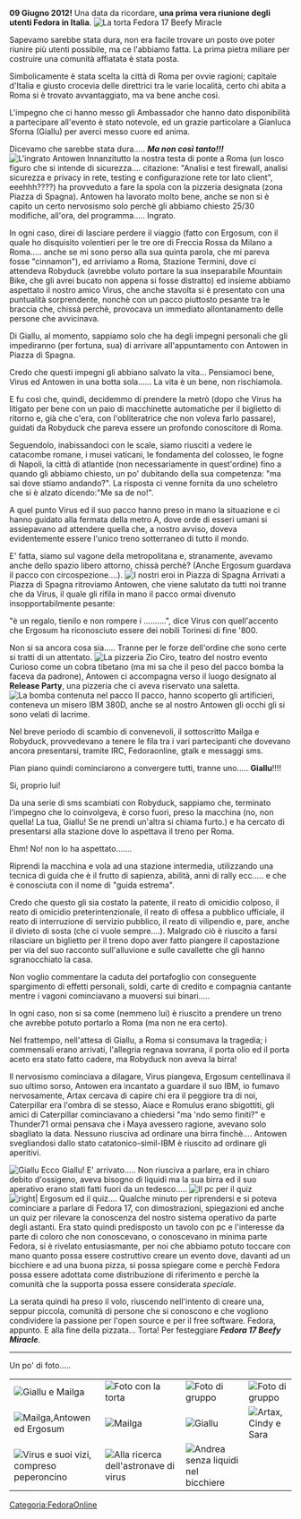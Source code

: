 **09 Giugno 2012!** Una data da ricordare, **una prima vera riunione degli utenti Fedora in Italia**. ![ La torta *Fedora 17 Beefy Miracle*](torta_release.jpg "fig: La torta Fedora 17 Beefy Miracle")

Sapevamo sarebbe stata dura, non era facile trovare un posto ove poter riunire più utenti possibile, ma ce l'abbiamo fatta. La prima pietra miliare per costruire una comunità affiatata è stata posta.

Simbolicamente è stata scelta la città di Roma per ovvie ragioni; capitale d'Italia e giusto crocevia delle direttrici tra le varie località, certo chi abita a Roma si è trovato avvantaggiato, ma va bene anche così.

L'impegno che ci hanno messo gli Ambassador che hanno dato disponibilità a partecipare all'evento è stato notevole, ed un grazie particolare a Gianluca Sforna (Giallu) per averci messo cuore ed anima.

Dicevamo che sarebbe stata dura..... ***Ma non così tanto!!!*** ![ L'ingrato Antowen](Antowen.jpg "fig: L'ingrato Antowen") Innanzitutto la nostra testa di ponte a Roma (un losco figuro che si intende di sicurezza.... citazione: "Analisi e test firewall, analisi sicurezza e privacy in rete, testing e configurazione rete tor lato client", eeehhh????) ha provveduto a fare la spola con la pizzeria designata (zona Piazza di Spagna). Antowen ha lavorato molto bene, anche se non si è capito un certo nervosismo solo perchè gli abbiamo chiesto 25/30 modifiche, all'ora, del programma..... Ingrato.

In ogni caso, direi di lasciare perdere il viaggio (fatto con Ergosum, con il quale ho disquisito volentieri per le tre ore di Freccia Rossa da Milano a Roma..... anche se mi sono perso alla sua quinta parola, che mi pareva fosse "cinnamon"), ed arriviamo a Roma, Stazione Termini, dove ci attendeva Robyduck (avrebbe voluto portare la sua inseparabile Mountain Bike, che gli avrei bucato non appena si fosse distratto) ed insieme abbiamo aspettato il nostro amico Virus, che anche stavolta si è presentato con una puntualità sorprendente, nonchè con un pacco piuttosto pesante tra le braccia che, chissà perchè, provocava un immediato allontanamento delle persone che avvicinava.

Di Giallu, al momento, sappiamo solo che ha degli impegni personali che gli impediranno (per fortuna, sua) di arrivare all'appuntamento con Antowen in Piazza di Spagna.

Credo che questi impegni gli abbiano salvato la vita... Pensiamoci bene, Virus ed Antowen in una botta sola...... La vita è un bene, non rischiamola.

E fu così che, quindi, decidemmo di prendere la metrò (dopo che Virus ha litigato per bene con un paio di macchinette automatiche per il biglietto di ritorno e, già che c'era, con l'obliteratrice che non voleva farlo passare), guidati da Robyduck che pareva essere un profondo conoscitore di Roma.

Seguendolo, inabissandoci con le scale, siamo riusciti a vedere le catacombe romane, i musei vaticani, le fondamenta del colosseo, le fogne di Napoli, la città di atlantide (non necessariamente in quest'ordine) fino a quando gli abbiamo chiesto, un po' dubitando della sua competenza: "ma sai dove stiamo andando?". La risposta ci venne fornita da uno scheletro che si è alzato dicendo:"Me sa de no!".

A quel punto Virus ed il suo pacco hanno preso in mano la situazione e ci hanno guidato alla fermata della metro A, dove orde di esseri umani si assiepavano ad attendere quella che, a nostro avviso, doveva evidentemente essere l'unico treno sotterraneo di tutto il mondo.

E' fatta, siamo sul vagone della metropolitana e, stranamente, avevamo anche dello spazio libero attorno, chissà perchè? (Anche Ergosum guardava il pacco con circospezione....). ![ I nostri eroi in Piazza di Spagna](spagna.jpg "fig: I nostri eroi in Piazza di Spagna") Arrivati a Piazza di Spagna ritroviamo Antowen, che viene salutato da tutti noi tranne che da Virus, il quale gli rifila in mano il pacco ormai divenuto insopportabilmente pesante:

"è un regalo, tienilo e non rompere i ..........", dice Virus con quell'accento che Ergosum ha riconosciuto essere dei nobili Torinesi di fine '800.

Non si sa ancora cosa sia..... Tranne per le forze dell'ordine che sono certe si tratti di un attentato. ![ La pizzeria *Zio Ciro*, teatro del nostro evento](ziociro.jpg "fig: La pizzeria Zio Ciro, teatro del nostro evento") Curioso come un cobra tibetano (ma mi sa che il peso del pacco bomba la faceva da padrone), Antowen ci accompagna verso il luogo designato al **Release Party**, una pizzeria che ci aveva riservato una saletta. ![ La bomba contenuta nel pacco](ibm.jpg "fig: La bomba contenuta nel pacco") Il pacco, hanno scoperto gli artificieri, conteneva un misero IBM 380D, anche se al nostro Antowen gli occhi gli si sono velati di lacrime.

Nel breve periodo di scambio di convenevoli, il sottoscritto Mailga e Robyduck, provvedevano a tenere le fila tra i vari partecipanti che dovevano ancora presentarsi, tramite IRC, Fedoraonline, gtalk e messaggi sms.

Pian piano quindi cominciarono a convergere tutti, tranne uno..... **Giallu**!!!!

Si, proprio lui!

Da una serie di sms scambiati con Robyduck, sappiamo che, terminato l'impegno che lo coinvolgeva, è corso fuori, preso la macchina (no, non quella! La tua, Giallu! Se ne prendi un'altra si chiama furto.) e ha cercato di presentarsi alla stazione dove lo aspettava il treno per Roma.

Ehm! No! non lo ha aspettato.......

Riprendi la macchina e vola ad una stazione intermedia, utilizzando una tecnica di guida che è il frutto di sapienza, abilità, anni di rally ecc..... e che è conosciuta con il nome di "guida estrema".

Credo che questo gli sia costato la patente, il reato di omicidio colposo, il reato di omicidio preterintenzionale, il reato di offesa a pubblico ufficiale, il reato di interruzione di servizio pubblico, il reato di vilipendio e, pare, anche il divieto di sosta (che ci vuole sempre....). Malgrado ciò è riuscito a farsi rilasciare un biglietto per il treno dopo aver fatto piangere il capostazione per via del suo racconto sull'alluvione e sulle cavallette che gli hanno sgranocchiato la casa.

Non voglio commentare la caduta del portafoglio con conseguente spargimento di effetti personali, soldi, carte di credito e compagnia cantante mentre i vagoni cominciavano a muoversi sui binari.....

In ogni caso, non si sa come (nemmeno lui) è riuscito a prendere un treno che avrebbe potuto portarlo a Roma (ma non ne era certo).

Nel frattempo, nell'attesa di Giallu, a Roma si consumava la tragedia; i commensali erano arrivati, l'allegria regnava sovrana, il porta olio ed il porta aceto era stato fatto cadere, ma Robyduck non aveva la birra!

Il nervosismo cominciava a dilagare, Virus piangeva, Ergosum centellinava il suo ultimo sorso, Antowen era incantato a guardare il suo IBM, io fumavo nervosamente, Artax cercava di capire chi era il peggiore tra di noi, Caterpillar era l'ombra di se stesso, Aiace e Romulus erano sbigottiti, gli amici di Caterpillar cominciavano a chiedersi "ma 'ndo semo finiti?" e Thunder71 ormai pensava che i Maya avessero ragione, avevano solo sbagliato la data. Nessuno riusciva ad ordinare una birra finchè.... Antowen svegliandosi dallo stato catatonico-simil-IBM è riuscito ad ordinare gli aperitivi.

![ Giallu](giallu.jpg "fig: Giallu") Ecco Giallu! E' arrivato..... Non riusciva a parlare, era in chiaro debito d'ossigeno, aveva bisogno di liquidi ma la sua birra ed il suo aperativo erano stati fatti fuori da un tedesco..... ![ Il pc per il quiz](pc_quiz.jpg "fig: Il pc per il quiz") ![ right| Ergosum ed il quiz....](gruppo3.jpg "fig: right| Ergosum ed il quiz....") Qualche minuto per riprendersi e si poteva cominciare a parlare di Fedora 17, con dimostrazioni, spiegazioni ed anche un quiz per rilevare la conoscenza del nostro sistema operativo da parte degli astanti. Era stato quindi predisposto un tavolo con pc e l'interesse da parte di coloro che non conoscevano, o conoscevano in minima parte Fedora, si è rivelato entusiasmante, per noi che abbiamo potuto toccare con mano quanto possa essere costruttivo creare un evento dove, davanti ad un bicchiere e ad una buona pizza, si possa spiegare come e perchè Fedora possa essere adottata come distribuzione di riferimento e perchè la comunità che la supporta possa essere considerata *speciale*.

La serata quindi ha preso il volo, riuscendo nell'intento di creare una, seppur piccola, comunità di persone che si conoscono e che vogliono condividere la passione per l'open source e per il free software. Fedora, appunto. E alla fine della pizzata... Torta! Per festeggiare ***Fedora 17 Beefy Miracle***.

------------------------------------------------------------------------

Un po' di foto.....

|                                                                                                      |                                                                                               |                                                                                                |                                                         |
|------------------------------------------------------------------------------------------------------|-----------------------------------------------------------------------------------------------|------------------------------------------------------------------------------------------------|---------------------------------------------------------|
| ![Giallu e Mailga](giallu_mailga.jpg "Giallu e Mailga")                                              | ![Foto con la torta](torta_gruppo.jpg "Foto con la torta")                                    | ![ Foto di gruppo](gruppo1.jpg " Foto di gruppo")                                              | ![Foto di gruppo](gruppo2.jpg "Foto di gruppo")         |
| ![Mailga,Antowen ed Ergosum](anto_massi_gabri.jpg "Mailga,Antowen ed Ergosum")                       | ![Mailga](mailga.jpg "Mailga")                                                                | ![Giallu](giallu1.jpg "Giallu")                                                                | ![Artax, Cindy e Sara](artax.jpg "Artax, Cindy e Sara") |
| ![Virus e suoi vizi, compreso peperoncino](virus_vizi.jpg "Virus e suoi vizi, compreso peperoncino") | ![Alla ricerca dell'astronave di virus](astronave.jpg "Alla ricerca dell'astronave di virus") | ![ Andrea senza liquidi nel bicchiere](andrea_birra.jpg " Andrea senza liquidi nel bicchiere") |

<Categoria:FedoraOnline>
